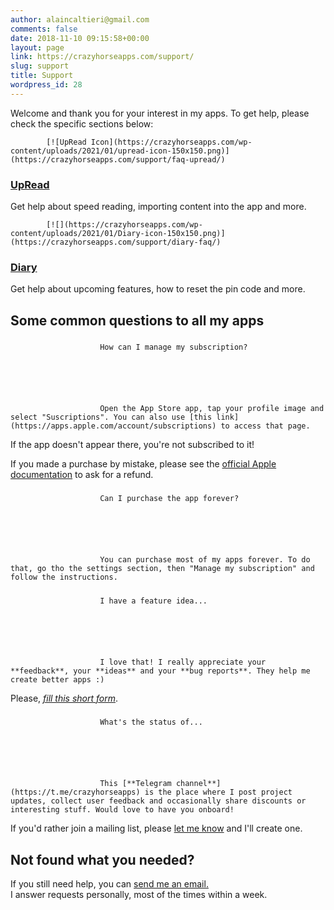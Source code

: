 ```yaml
---
author: alaincaltieri@gmail.com
comments: false
date: 2018-11-10 09:15:58+00:00
layout: page
link: https://crazyhorseapps.com/support/
slug: support
title: Support
wordpress_id: 28
---
```


Welcome and thank you for your interest in my apps. To get help, please check the specific sections below:

    		[![UpRead Icon](https://crazyhorseapps.com/wp-content/uploads/2021/01/upread-icon-150x150.png)](https://crazyhorseapps.com/support/faq-upread/)

### [UpRead](https://crazyhorseapps.com/support/faq-upread/)

Get help about speed reading, importing content into the app and more.

    		[![](https://crazyhorseapps.com/wp-content/uploads/2021/01/Diary-icon-150x150.png)](https://crazyhorseapps.com/support/diary-faq/)

### [Diary](https://crazyhorseapps.com/support/diary-faq/)

Get help about upcoming features, how to reset the pin code and more.​

##

## Some common questions to all my apps

#####

    					How can I manage my subscription?






    					Open the App Store app, tap your profile image and select "Suscriptions". You can also use [this link](https://apps.apple.com/account/subscriptions) to access that page.

If the app doesn't appear there, you're not subscribed to it!

If you made a purchase by mistake, please see the [official Apple documentation](https://support.apple.com/en-us/HT202039#subscriptions) to ask for a refund.

#####

    					Can I purchase the app forever?






    					You can purchase most of my apps forever. To do that, go tho the settings section, then "Manage my subscription" and follow the instructions.




#####

    					I have a feature idea...






    					I love that! I really appreciate your **feedback**, your **ideas** and your **bug reports**. They help me create better apps :)

Please, _[fill this short form](https://forms.gle/U5a9922HSXcKfbq89)_.

#####

    					What's the status of...






    					This [**Telegram channel**](https://t.me/crazyhorseapps) is the place where I post project updates, collect user feedback and occasionally share discounts or interesting stuff. Would love to have you onboard!

If you'd rather join a mailing list, please [let me know](mailto:help.chapps@gmail.com) and I'll create one.

##

## Not found what you needed?

If you still need help, you can [send me an email.](mailto:help.chapps@gmail.com)  
I answer requests personally, most of the times within a week.
